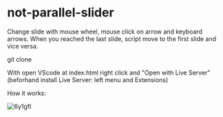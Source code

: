 # not-parallel-slider

Change slide with mouse wheel, mouse click on arrow and keyboard arrows. 
When you reached the last slide, script move to the first slide and vice versa.


git clone

With open VScode at index.html right click and "Open with Live Server"(beforhand install Live Server: left menu and Extensions)

How it works:

![6y1gfl](https://user-images.githubusercontent.com/111082113/197449996-108adb2f-66a7-4d6d-9617-8d4f9f7c5dc6.gif)
